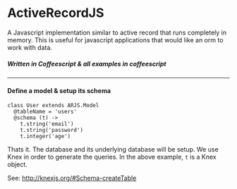 # ActiveRecordJS

A Javascript implementation similar to active record that runs completely in memory. This is useful for javascript applications that would like an orm to work with data. 

##### Written in Coffeescript & all examples in coffeescript

-------------


#### Define a model & setup its schema

```
class User extends ARJS.Model
  @tableName = 'users'
  @schema (t) ->
    t.string('email')
    t.string('password')
    t.integer('age')
```

Thats it. The database and its underlying database will be setup. We use Knex in order to generate the queries. In the above example, `t` is a Knex object.

See: http://knexjs.org/#Schema-createTable